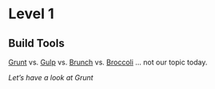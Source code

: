 # Level 1
## Build Tools

[Grunt](http://gruntjs.com) vs. [Gulp](http://gulpjs.com) vs. [Brunch](http://brunch.io/) vs. [Broccoli](https://github.com/broccolijs/broccoli) … not our topic today.

*Let’s have a look at Grunt*<!-- .element: class="fragment roll-in" data-fragment-index="1" -->


